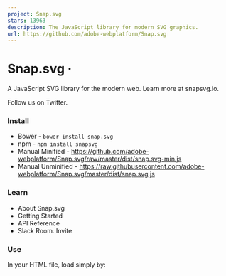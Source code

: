 ```yaml
---
project: Snap.svg
stars: 13963
description: The JavaScript library for modern SVG graphics.
url: https://github.com/adobe-webplatform/Snap.svg
---
```


Snap.svg ·
==========

A JavaScript SVG library for the modern web. Learn more at snapsvg.io.

Follow us on Twitter.

### Install

-   Bower - `bower install snap.svg`
-   npm - `npm install snapsvg`
-   Manual Minified - https://github.com/adobe-webplatform/Snap.svg/raw/master/dist/snap.svg-min.js
-   Manual Unminified - https://raw.githubusercontent.com/adobe-webplatform/Snap.svg/master/dist/snap.svg.js

### Learn

-   About Snap.svg
-   Getting Started
-   API Reference
-   Slack Room. Invite

### Use

In your HTML file, load simply by:

<script src\="snap.svg-min.js"\></script\>

No other scripts are needed. Both the minified and uncompressed (for development) versions are in the `/dist` folder.

#### webpack

To load with webpack 2.x and 3.x, install Imports Loader (`npm i -D imports-loader`), and add the following to your webpack config:

module: {
  rules: \[
    {
      test: require.resolve('snapsvg/dist/snap.svg.js'),
      use: 'imports-loader?this=>window,fix=>module.exports=0',
    },
  \],
},
resolve: {
  alias: {
    snapsvg: 'snapsvg/dist/snap.svg.js',
  },
},

Then, in any module you’d like to require Snap, use:

```
import Snap from 'snapsvg';
```

### Build

Snap.svg uses Grunt to build.

-   Open the terminal from the Snap.svg directory:

cd Snap.svg

-   Install its command line interface (CLI) globally:

npm install -g grunt-cli

_\*You might need to use `sudo npm`, depending on your configuration._

-   Install dependencies with npm:

npm install

_\*Snap.svg uses Grunt 0.4.0. You might want to read more on their website if you haven’t upgraded since a lot has changed._

-   To build the files run

grunt

-   The results will be built into the `dist` folder.
-   Alternatively type `grunt watch` to have the build run automatically when you make changes to source files.

### Testing

Tests are located in `test` folder. To run tests, simply open `test.html` in there. Automatic tests use PhantomJS to scrap this file, so you can use it as a reference.

Alternatively, install PhantomJS and run command

grunt test

### Contribute

-   Fill out the CLA.
-   Fork the repo.
-   Create a branch:

git checkout -b my\_branch

-   Add your changes.
-   Check that tests are passing
-   Commit your changes:

git commit -am "Added some awesome stuff"

-   Push your branch:

git push origin my\_branch

-   Make a pull request to `dev`(!) branch.

_Note:_ Pull requests to other branches than `dev` or without filled CLA wouldn’t be accepted.
